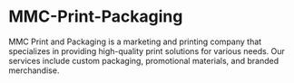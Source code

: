 # MMC-Print-Packaging
MMC Print and Packaging is a marketing and printing company that specializes in providing high-quality print solutions for various needs. Our services include custom packaging, promotional materials, and branded merchandise.
